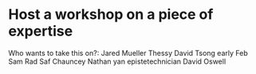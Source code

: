 # Host a workshop on a piece of expertise

Who wants to take this on?: Jared Mueller
Thessy
David Tsong early Feb
Sam Rad
Saf
Chauncey
Nathan yan
epistetechnician
David Oswell